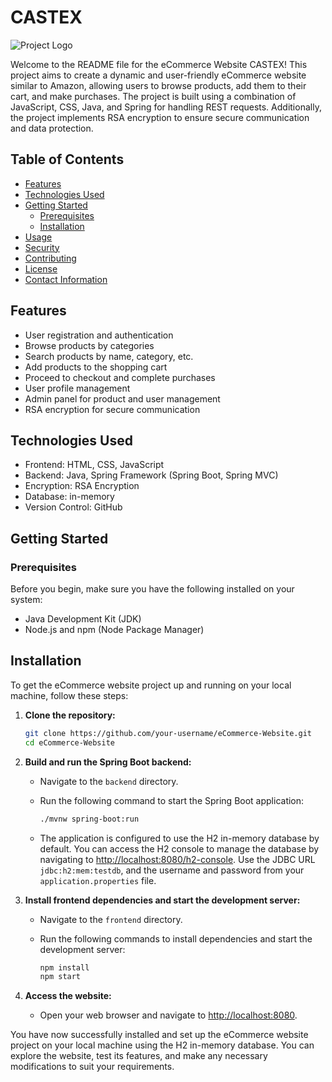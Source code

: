 # CASTEX

![Project Logo](logo.png)

Welcome to the README file for the eCommerce Website CASTEX! This project aims to create a dynamic and user-friendly eCommerce website similar to Amazon, allowing users to browse products, add them to their cart, and make purchases. The project is built using a combination of JavaScript, CSS, Java, and Spring for handling REST requests. Additionally, the project implements RSA encryption to ensure secure communication and data protection.

## Table of Contents

- [Features](#features)
- [Technologies Used](#technologies-used)
- [Getting Started](#getting-started)
  - [Prerequisites](#prerequisites)
  - [Installation](#installation)
- [Usage](#usage)
- [Security](#security)
- [Contributing](#contributing)
- [License](#license)
- [Contact Information](#contact-information)

## Features

- User registration and authentication
- Browse products by categories
- Search products by name, category, etc.
- Add products to the shopping cart
- Proceed to checkout and complete purchases
- User profile management
- Admin panel for product and user management
- RSA encryption for secure communication

## Technologies Used

- Frontend: HTML, CSS, JavaScript
- Backend: Java, Spring Framework (Spring Boot, Spring MVC)
- Encryption: RSA Encryption
- Database: in-memory 
- Version Control: GitHub

## Getting Started

### Prerequisites

Before you begin, make sure you have the following installed on your system:

- Java Development Kit (JDK)
- Node.js and npm (Node Package Manager)

## Installation

To get the eCommerce website project up and running on your local machine, follow these steps:

1. **Clone the repository:**

    ```bash
    git clone https://github.com/your-username/eCommerce-Website.git
    cd eCommerce-Website
    ```

2. **Build and run the Spring Boot backend:**

    - Navigate to the `backend` directory.
    - Run the following command to start the Spring Boot application:

        ```bash
        ./mvnw spring-boot:run
        ```

    - The application is configured to use the H2 in-memory database by default. You can access the H2 console to manage the database by navigating to [http://localhost:8080/h2-console](http://localhost:8080/h2-console). Use the JDBC URL `jdbc:h2:mem:testdb`, and the username and password from your `application.properties` file.

3. **Install frontend dependencies and start the development server:**

    - Navigate to the `frontend` directory.
    - Run the following commands to install dependencies and start the development server:

        ```bash
        npm install
        npm start
        ```

4. **Access the website:**

    - Open your web browser and navigate to [http://localhost:8080](http://localhost:8080).

You have now successfully installed and set up the eCommerce website project on your local machine using the H2 in-memory database. You can explore the website, test its features, and make any necessary modifications to suit your requirements.

